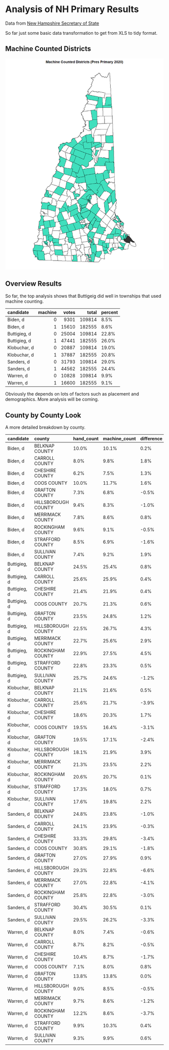 # Analysis of NH Primary Results

Data from [New Hampshire Secretary of State](https://sos.nh.gov/20PresPrimaryDem.aspx)

So far just some basic data transformation to get from XLS to tidy format.

## Machine Counted Districts
![](images/machine_counted_precincts.png "MC Townships")


## Overview Results

So far, the top analysis shows that Buttigeig did well in townships that used machine counting.  

|candidate    | machine| votes|  total|percent |
|:------------|-------:|-----:|------:|:-------|
|Biden, d     |       0|  9301| 109814|8.5%    |
|Biden, d     |       1| 15610| 182555|8.6%    |
|Buttigieg, d |       0| 25004| 109814|22.8%   |
|Buttigieg, d |       1| 47441| 182555|26.0%   |
|Klobuchar, d |       0| 20887| 109814|19.0%   |
|Klobuchar, d |       1| 37887| 182555|20.8%   |
|Sanders, d   |       0| 31793| 109814|29.0%   |
|Sanders, d   |       1| 44562| 182555|24.4%   |
|Warren, d    |       0| 10828| 109814|9.9%    |
|Warren, d    |       1| 16600| 182555|9.1%    |

Obviously the depends on lots of factors such as placement and demographics.  More analysis will be coming.

## County by County Look

A more detailed breakdown by county.

|candidate    |county              |hand_count |machine_count |difference |
|:------------|:-------------------|:----------|:-------------|:----------|
|Biden, d     |BELKNAP COUNTY      |10.0%      |10.1%         |0.2%       |
|Biden, d     |CARROLL COUNTY      |8.0%       |9.8%          |1.8%       |
|Biden, d     |CHESHIRE COUNTY     |6.2%       |7.5%          |1.3%       |
|Biden, d     |COOS COUNTY         |10.0%      |11.7%         |1.6%       |
|Biden, d     |GRAFTON COUNTY      |7.3%       |6.8%          |-0.5%      |
|Biden, d     |HILLSBOROUGH COUNTY |9.4%       |8.3%          |-1.0%      |
|Biden, d     |MERRIMACK COUNTY    |7.8%       |8.6%          |0.8%       |
|Biden, d     |ROCKINGHAM COUNTY   |9.6%       |9.1%          |-0.5%      |
|Biden, d     |STRAFFORD COUNTY    |8.5%       |6.9%          |-1.6%      |
|Biden, d     |SULLIVAN COUNTY     |7.4%       |9.2%          |1.9%       |
|Buttigieg, d |BELKNAP COUNTY      |24.5%      |25.4%         |0.8%       |
|Buttigieg, d |CARROLL COUNTY      |25.6%      |25.9%         |0.4%       |
|Buttigieg, d |CHESHIRE COUNTY     |21.4%      |21.9%         |0.4%       |
|Buttigieg, d |COOS COUNTY         |20.7%      |21.3%         |0.6%       |
|Buttigieg, d |GRAFTON COUNTY      |23.5%      |24.8%         |1.2%       |
|Buttigieg, d |HILLSBOROUGH COUNTY |22.5%      |26.7%         |4.3%       |
|Buttigieg, d |MERRIMACK COUNTY    |22.7%      |25.6%         |2.9%       |
|Buttigieg, d |ROCKINGHAM COUNTY   |22.9%      |27.5%         |4.5%       |
|Buttigieg, d |STRAFFORD COUNTY    |22.8%      |23.3%         |0.5%       |
|Buttigieg, d |SULLIVAN COUNTY     |25.7%      |24.6%         |-1.2%      |
|Klobuchar, d |BELKNAP COUNTY      |21.1%      |21.6%         |0.5%       |
|Klobuchar, d |CARROLL COUNTY      |25.6%      |21.7%         |-3.9%      |
|Klobuchar, d |CHESHIRE COUNTY     |18.6%      |20.3%         |1.7%       |
|Klobuchar, d |COOS COUNTY         |19.5%      |16.4%         |-3.1%      |
|Klobuchar, d |GRAFTON COUNTY      |19.5%      |17.1%         |-2.4%      |
|Klobuchar, d |HILLSBOROUGH COUNTY |18.1%      |21.9%         |3.9%       |
|Klobuchar, d |MERRIMACK COUNTY    |21.3%      |23.5%         |2.2%       |
|Klobuchar, d |ROCKINGHAM COUNTY   |20.6%      |20.7%         |0.1%       |
|Klobuchar, d |STRAFFORD COUNTY    |17.3%      |18.0%         |0.7%       |
|Klobuchar, d |SULLIVAN COUNTY     |17.6%      |19.8%         |2.2%       |
|Sanders, d   |BELKNAP COUNTY      |24.8%      |23.8%         |-1.0%      |
|Sanders, d   |CARROLL COUNTY      |24.1%      |23.9%         |-0.3%      |
|Sanders, d   |CHESHIRE COUNTY     |33.3%      |29.8%         |-3.4%      |
|Sanders, d   |COOS COUNTY         |30.8%      |29.1%         |-1.8%      |
|Sanders, d   |GRAFTON COUNTY      |27.0%      |27.9%         |0.9%       |
|Sanders, d   |HILLSBOROUGH COUNTY |29.3%      |22.8%         |-6.6%      |
|Sanders, d   |MERRIMACK COUNTY    |27.0%      |22.8%         |-4.1%      |
|Sanders, d   |ROCKINGHAM COUNTY   |25.8%      |22.8%         |-3.0%      |
|Sanders, d   |STRAFFORD COUNTY    |30.4%      |30.5%         |0.1%       |
|Sanders, d   |SULLIVAN COUNTY     |29.5%      |26.2%         |-3.3%      |
|Warren, d    |BELKNAP COUNTY      |8.0%       |7.4%          |-0.6%      |
|Warren, d    |CARROLL COUNTY      |8.7%       |8.2%          |-0.5%      |
|Warren, d    |CHESHIRE COUNTY     |10.4%      |8.7%          |-1.7%      |
|Warren, d    |COOS COUNTY         |7.1%       |8.0%          |0.8%       |
|Warren, d    |GRAFTON COUNTY      |13.8%      |13.8%         |0.0%       |
|Warren, d    |HILLSBOROUGH COUNTY |9.0%       |8.5%          |-0.5%      |
|Warren, d    |MERRIMACK COUNTY    |9.7%       |8.6%          |-1.2%      |
|Warren, d    |ROCKINGHAM COUNTY   |12.2%      |8.6%          |-3.7%      |
|Warren, d    |STRAFFORD COUNTY    |9.9%       |10.3%         |0.4%       |
|Warren, d    |SULLIVAN COUNTY     |9.3%       |9.9%          |0.6%       |
